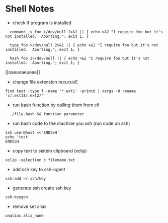 # Shell Notes

- check if program is installed
```
  command -v foo >/dev/null 2>&1 || { echo >&2 "I require foo but it's not installed.  Aborting."; exit 1; }

  type foo >/dev/null 2>&1 || { echo >&2 "I require foo but it's not installed.  Aborting."; exit 1; }

  hash foo 2>/dev/null || { echo >&2 "I require foo but it's not installed.  Aborting."; exit 1; }
```
  [[oaeuoaeuoae]]
- change file extension recursivE
```
find test -type f -name '*.ext1' -print0 | xargs -0 rename 's/.ext1$/.ext2/'

```

- run bash function by calling them from cli
```
. ./file.bash && function parameter

```

- run bash code to the machine you ssh (run code on ssh)
```
ssh user@host <<'ENDSSH'
echo 'test'
ENDSSH

```

- copy text to sistem clipboard (xclip)
```
xclip -selection c filename.txt

```

- add ssh key to ssh-agent
```
ssh-add ~/.ssh/key

```

- generate ssh create ssh key
```
ssh-keygen

```

- remove set alias
```
unalias alis_name

```
